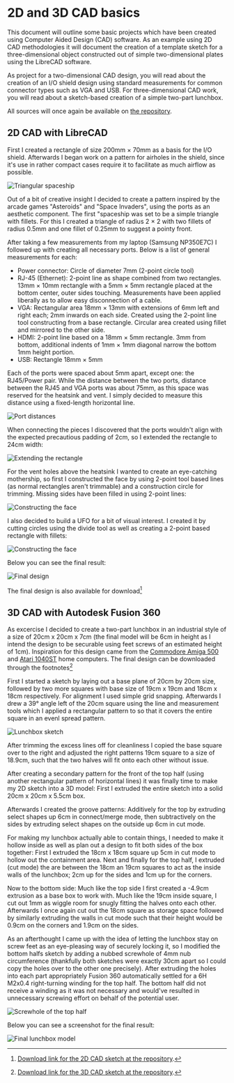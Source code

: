 # 2D and 3D CAD basics

This document will outline some basic projects which have been created using Computer Aided Design (CAD) software. As an example using 2D CAD methodologies it will document the creation of a template sketch for a three-dimensional object constructed out of simple two-dimensional plates using the LibreCAD software.

As project for a two-dimensional CAD design, you will read about the creation of an I/O shield design using standard measurements for common connector types such as VGA and USB. For three-dimensional CAD work, you will read about a sketch-based creation of a simple two-part lunchbox.

All sources will once again be available on [the repository](https://github.com/zibonbadi/zibonbadi.github.io/tree/main/download).

## 2D CAD with LibreCAD

First I created a rectangle of size 200mm &times; 70mm as a basis for the I/O shield. Afterwards I began work on a pattern for airholes in the shield, since it's use in rather compact cases require it to facilitate as much airflow as possible.

![Triangular spaceship](../img/lesson2/spaceship1.png)

Out of a bit of creative insight I decided to create a pattern inspired by the arcade games "Asteroids" and "Space Invaders", using the ports as an aesthetic component. The first "spaceship was set to be a simple triangle with fillets. For this I created a triangle of radius 2 &times; 2 with two fillets of radius 0.5mm and one fillet of 0.25mm to suggest a pointy front.

After taking a few measurements from my laptop (Samsung NP350E7C) I followed up with creating all necessary ports. Below is a list of general measurements for each:

- Power connector: Circle of diameter 7mm (2-point circle tool)
- RJ-45 (Ethernet): 2-point line as shape combined from two rectangles. 13mm &times; 10mm rectangle with a 5mm &times; 5mm rectangle placed at the bottom center, outer sides touching. Measurements have been applied liberally as to allow easy disconnection of a cable.
- VGA: Rectangular area 18mm &times; 13mm with extensions of 6mm left and right each; 2mm inwards on each side. Created using the 2-point line tool constructing from a base rectangle. Circular area created using fillet and mirrored to the other side.
- HDMI: 2-point line based on a 18mm &times; 5mm rectangle. 3mm from bottom, additional indents of 1mm &times; 1mm diagonal narrow the bottom 1mm height portion.
- USB: Rectangle 18mm &times; 5mm

Each of the ports were spaced about 5mm apart, except one: the RJ45/Power pair. While the distance between the two ports, distance between the RJ45 and VGA ports was about 75mm, as this space was reserved for the heatsink and vent. I simply decided to measure this distance using a fixed-length horizontal line.

![Port distances](../img/lesson2/ports.png)

When connecting the pieces I discovered that the ports wouldn't align with the expected precautious padding of 2cm, so I extended the rectangle to 24cm width:

![Extending the rectangle](../img/lesson2/oops.png)

For the vent holes above the heatsink I wanted to create an eye-catching mothership, so first I constructed the face by using 2-point tool based lines (as normal rectangles aren't trimmable) and a construction circle for trimming. Missing sides have been filled in using 2-point lines: 

![Constructing the face](../img/lesson2/faceconstruct.png)

I also decided to build a UFO for a bit of visual interest. I created it by cutting circles using the divide tool as well as creating a 2-point based rectangle with fillets:

![Constructing the face](../img/lesson2/ufo.png)

Below you can see the final result:

![Final design](../img/lesson2/2dcad_final.png)

The final design is also available for download[^2dcad]

## 3D CAD with Autodesk Fusion 360
   
As excercise I decided to create a two-part lunchbox in an industrial style of a size of 20cm x 20cm x 7cm (the final model will be 6cm in height as I intend the design to be securable using feet screws of an estimated height of 1cm). 
Inspiration for this design came from the [Commodore Amiga 500](https://en.wikipedia.org/wiki/Amiga_500) and [Atari 1040ST](https://en.wikipedia.org/wiki/Atari_ST) home computers.
The final design can be downloaded through the footnotes[^3dcad]

First I started a sketch by laying out a base plane of 20cm by 20cm size, followed by two more squares with base size of 19cm x 19cm and 18cm x 18cm respectively. For alignment I used simple grid snapping. Afterwards I drew a 39° angle left of the 20cm square using the line and measurement tools which I applied a rectangular pattern to so that it covers the entire square in an evenl spread pattern.

![Lunchbox sketch](../img/lesson2/3dsketch.png)

After trimming the excess lines off for cleanliness I copied the base square over to the right and adjusted the right patterns 19cm square to a size of 18.9cm, such that the two halves will fit onto each other without issue.

After creating a secondary pattern for the front of the top half (using another rectangular pattern of horizontal lines) it was finally time to make my 2D sketch into a 3D model: First I extruded the entire sketch into a solid 20cm x 20cm x 5.5cm box.

Afterwards I created the groove patterns: Additively for the top by extruding select shapes up 6cm in connect/merge mode, then subtractively on the sides by extruding select shapes on the outside up 6cm in cut mode.

For making my lunchbox actually able to contain things, I needed to make it hollow inside as well as plan out a design to fit both sides of the box together: First I extruded the 18cm x 18cm square up 5cm in cut mode to hollow out the containment area. Next and finally for the top half, I extruded (cut mode) the are between the 18cm an 19cm squares to act as the inside walls of the lunchbox; 2cm up for the sides and 1cm up for the corners.

Now to the bottom side: Much like the top side I first created a -4.9cm extrusion as a base box to work with. Much like the 19cm inside square, I cut out 1mm as wiggle room for snugly fitting the halves onto each other. Afterwards I once again cut out the 18cm square as storage space followed by similarly extruding the walls in cut mode such that their height would be 0.9cm on the corners and 1.9cm on the sides.

As an afterthought I came up with the idea of letting the lunchbox stay on screw feet as an eye-pleasing way of securely locking it, so I modified the bottom halfs sketch by adding a nubbed screwhole of 4mm nub circumference (thankfully both sketches were exactly 30cm apart so I could copy the holes over to the other one precisely). After extruding the holes into each part appropriately Fusion 360 automatically settled for a 6H M2x0.4 right-turning winding for the top half. The bottom half did not receive a winding as it was not necessary and would've resulted in unnecessary screwing effort on behalf of the potential user.

![Screwhole of the top half](../img/lesson2/screwhole.png)

Below you can see a screenshot for the final result:

![Final lunchbox model](../img/lesson2/lunchbox.png)



[^2dcad]: [Download link for the 2D CAD sketch at the repository](../download/Case01%20v12.f3d).
[^3dcad]: [Download link for the 3D CAD sketch at the repository](../download/ioshield.dxf).
